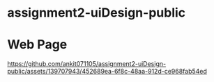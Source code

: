 # assignment2-uiDesign-public

# Web Page 




https://github.com/ankit071105/assignment2-uiDesign-public/assets/139707943/452689ea-6f8c-48aa-912d-ce968fab54ed


